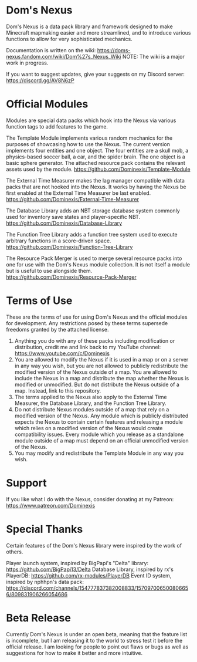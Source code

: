 # Dom's Nexus
Dom's Nexus is a data pack library and framework designed to make Minecraft mapmaking easier and more streamlined, and to introduce various functions to allow for very sophisticated mechanics.

Documentation is written on the wiki: https://doms-nexus.fandom.com/wiki/Dom%27s_Nexus_Wiki
NOTE: The wiki is a major work in progress.

If you want to suggest updates, give your suggests on my Discord server: https://discord.gg/AV8N6zP

# Official Modules
Modules are special data packs which hook into the Nexus via various function tags to add features to the game.

The Template Module implements various random mechanics for the purposes of showcasing how to use the Nexus. The current version implements four entities and one object. The four entities are a skull mob, a physics-based soccer ball, a car, and the spider brain. The one object is a basic sphere generator. The attached resource pack contains the relevant assets used by the module.
https://github.com/Dominexis/Template-Module

The External Time Measurer makes the lag manager compatible with data packs that are not hooked into the Nexus. It works by having the Nexus be first enabled at the External Time Measurer be last enabled.
https://github.com/Dominexis/External-Time-Measurer

The Database Library adds an NBT storage database system commonly used for inventory save states and player-specific NBT.
https://github.com/Dominexis/Database-Library

The Function Tree Library adds a function tree system used to execute arbitrary functions in a score-driven space.
https://github.com/Dominexis/Function-Tree-Library

The Resource Pack Merger is used to merge several resource packs into one for use with the Dom's Nexus module collection. It is not itself a module but is useful to use alongside them.
https://github.com/Dominexis/Resource-Pack-Merger

# Terms of Use
These are the terms of use for using Dom's Nexus and the official modules for development. Any restrictions posed by these terms supersede freedoms granted by the attached license.
1) Anything you do with any of these packs including modification or distribution, credit me and link back to my YouTube channel: https://www.youtube.com/c/Dominexis
2) You are allowed to modify the Nexus if it is used in a map or on a server in any way you wish, but you are not allowed to publicly redistribute the modified version of the Nexus outside of a map. You are allowed to include the Nexus in a map and distribute the map whether the Nexus is modified or unmodified. But do not distribute the Nexus outside of a map. Instead, link to this repository.
3) The terms applied to the Nexus also apply to the External Time Measurer, the Database Library, and the Function Tree Library.
4) Do not distribute Nexus modules outside of a map that rely on a modified version of the Nexus. Any module which is publicly distributed expects the Nexus to contain certain features and releasing a module which relies on a modified version of the Nexus would create compatibility issues. Every module which you release as a standalone module outside of a map must depend on an official unmodified version of the Nexus.
5) You may modify and redistribute the Template Module in any way you wish.

# Support
If you like what I do with the Nexus, consider donating at my Patreon: https://www.patreon.com/Dominexis

# Special Thanks
Certain features of the Dom's Nexus library were inspired by the work of others.

Player launch system, inspired by BigPapi's "Delta" library: https://github.com/BigPapi13/Delta
Database Library, inspired by rx's PlayerDB: https://github.com/rx-modules/PlayerDB
Event ID system, inspired by nphhpn's data pack: https://discord.com/channels/154777837382008833/157097006500806656/809831906266054686

# Beta Release
Currently Dom's Nexus is under an open beta, meaning that the feature list is incomplete, but I am releasing it to the world to stress test it before the official release. I am looking for people to point out flaws or bugs as well as suggestions for how to make it better and more intuitive.

